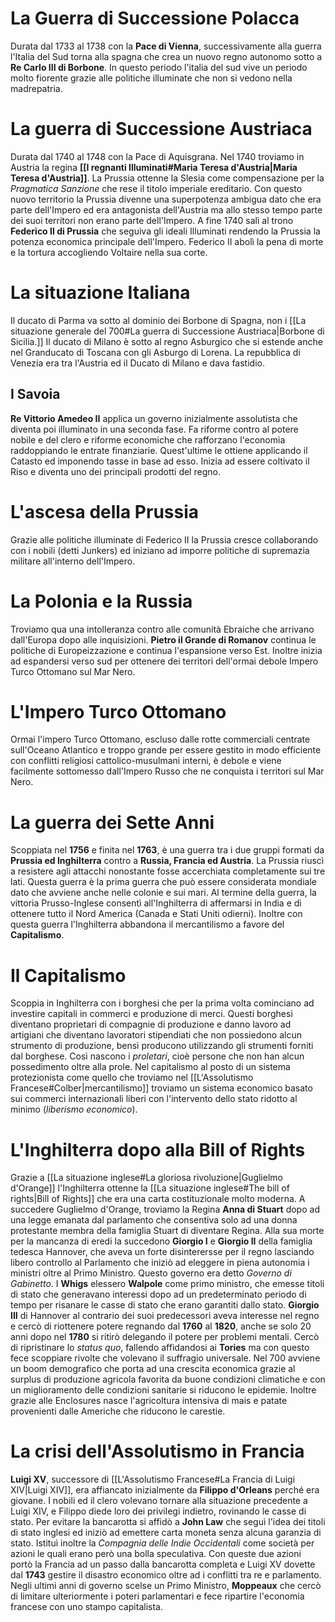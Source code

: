 # La  Guerra di Successione Polacca
Durata dal 1733 al 1738 con la **Pace di Vienna**, successivamente alla guerra l'Italia del Sud torna alla spagna che crea un nuovo regno autonomo sotto a **Re Carlo III di Borbone**. In questo periodo l'italia del sud vive un periodo molto fiorente grazie alle politiche illuminate che non si vedono nella madrepatria.
# La guerra di Successione Austriaca
Durata dal 1740 al 1748 con la Pace di Aquisgrana.
Nel 1740 troviamo in Austria la regina **[[I regnanti Illuminati#Maria Teresa d'Austria|Maria Teresa d'Austria]]**. La Prussia ottenne la Slesia come compensazione per la *Pragmatica Sanzione* che rese il titolo imperiale ereditario. Con questo nuovo territorio la Prussia divenne una superpotenza ambigua dato che era parte dell'Impero ed era antagonista dell'Austria ma allo stesso tempo parte dei suoi territori non erano parte dell'Impero. A fine 1740 salì al trono **Federico II di Prussia** che seguiva gli ideali Illuminati rendendo la Prussia la potenza economica principale dell'Impero. Federico II abolì la pena di morte e la tortura accogliendo Voltaire nella sua corte.
# La situazione Italiana
Il ducato di Parma va sotto al dominio dei Borbone di Spagna, non i [[La situazione generale del 700#La guerra di Successione Austriaca|Borbone di Sicilia.]]
Il ducato di Milano è sotto al regno Asburgico che si estende anche nel Granducato di Toscana con gli Asburgo di Lorena.
La repubblica di Venezia era tra l'Austria ed il Ducato di Milano e dava fastidio.
## I Savoia
**Re Vittorio Amedeo II** applica un governo inizialmente assolutista che diventa poi illuminato in una seconda fase. Fa riforme contro al potere nobile e del clero e riforme economiche che rafforzano l'economia raddoppiando le entrate finanziarie. Quest'ultime le ottiene applicando il Catasto ed imponendo tasse in base ad esso. Inizia ad essere coltivato il Riso e diventa uno dei principali prodotti del regno. 
# L'ascesa della Prussia
Grazie alle politiche illuminate di Federico II la Prussia cresce collaborando con i nobili (detti Junkers) ed iniziano ad imporre politiche di supremazia militare all'interno dell'Impero.
# La Polonia e la Russia
Troviamo qua una intolleranza contro alle comunità Ebraiche che arrivano dall'Europa dopo alle inquisizioni.
**Pietro il Grande di Romanov** continua le politiche di Europeizzazione e continua l'espansione verso Est. Inoltre inizia ad espandersi verso sud per ottenere dei territori dell'ormai debole Impero Turco Ottomano sul Mar Nero.
# L'Impero Turco Ottomano
Ormai l'impero Turco Ottomano, escluso dalle rotte commerciali centrate sull'Oceano Atlantico e troppo grande per essere gestito in modo efficiente con conflitti religiosi cattolico-musulmani interni, è debole e viene facilmente sottomesso dall'Impero Russo che ne conquista i territori sul Mar Nero.
# La guerra dei Sette Anni
Scoppiata nel **1756** e finita nel **1763**, è una guerra tra i due gruppi formati da **Prussia ed Inghilterra** contro a **Russia, Francia ed Austria**.
La Prussia riuscì a resistere agli attacchi nonostante fosse accerchiata completamente sui tre lati. Questa guerra è la prima guerra che può essere considerata mondiale dato che avviene anche nelle colonie e sui mari.
Al termine della guerra, la vittoria Prusso-Inglese consentì all'Inghilterra di affermarsi in India e di ottenere tutto il Nord America (Canada e Stati Uniti odierni).
Inoltre con questa guerra l'Inghilterra abbandona il mercantilismo a favore del **Capitalismo**.
# Il Capitalismo
Scoppia in Inghilterra con i borghesi che per la prima volta cominciano ad investire capitali in commerci e produzione di merci. Questi borghesi diventano proprietari di compagnie di produzione e danno lavoro ad artigiani che diventano lavoratori stipendiati che non possiedono alcun strumento di produzione, bensì producono utilizzando gli strumenti forniti dal borghese.
Così nascono i *proletari*, cioè persone che non han alcun possedimento oltre alla prole.
Nel capitalismo al posto di un sistema protezionista come quello che troviamo nel [[L'Assolutismo Francese#Colber|mercantilismo]] troviamo un sistema economico basato sui commerci internazionali liberi con l'intervento dello stato ridotto al minimo (*liberismo economico*).
# L'Inghilterra dopo alla Bill of Rights
Grazie a [[La situazione inglese#La gloriosa rivoluzione|Guglielmo d'Orange]] l'Inghilterra ottenne la [[La situazione inglese#The bill of rights|Bill of Rights]] che era una carta costituzionale molto moderna.
A succedere Guglielmo d'Orange, troviamo la Regina **Anna di Stuart** dopo ad una legge emanata dal parlamento che consentiva solo ad una donna protestante membra della famiglia Stuart di diventare Regina.
Alla sua morte per la mancanza di eredi la succedono **Giorgio I** e **Giorgio II** della famiglia tedesca Hannover, che aveva un forte disinterersse per il regno lasciando libero controllo al Parlamento che iniziò ad eleggere in piena autonomia i ministri oltre al Primo Ministro. Questo governo era detto *Governo di Gabinetto*. I **Whigs** elessero **Walpole** come primo ministro, che emesse titoli di stato che generavano interessi dopo ad un predeterminato periodo di tempo per risanare le casse di stato che erano garantiti dallo stato.
**Giorgio III** di Hannover al contrario dei suoi predecessori aveva interesse nel regno e cercò di riottenere potere regnando dal **1760** al **1820**, anche se solo 20 anni dopo nel **1780** si ritirò delegando il potere per problemi mentali. Cercò di ripristinare lo *status quo*, fallendo affidandosi ai **Tories** ma con questo fece scoppiare rivolte che volevano il suffragio universale.
Nel 700 avviene un boom demografico che porta ad una crescita economica grazie al surplus di produzione agricola favorita da buone condizioni climatiche e con un miglioramento delle condizioni sanitarie si riducono le epidemie. Inoltre grazie alle Enclosures nasce l'agricoltura intensiva di mais e patate provenienti dalle Americhe che riducono le carestie.
# La crisi dell'Assolutismo in Francia
**Luigi XV**, successore di [[L'Assolutismo Francese#La Francia di Luigi XIV|Luigi XIV]], era affiancato inizialmente da **Filippo d'Orleans** perché era giovane.
I nobili ed il clero volevano tornare alla situazione precedente a Luigi XIV, e Filippo diede loro dei privilegi indietro, rovinando le casse di stato.
Per evitare la bancarotta si affidò a **John Law** che seguì l'idea dei titoli di stato inglesi ed iniziò ad emettere carta moneta senza alcuna garanzia di stato. Istituì inoltre la *Compagnia delle Indie Occidentali* come società per azioni le quali erano però una bolla speculativa. Con queste due azioni portò la Francia ad un passo dalla bancarotta completa e Luigi XV dovette dal **1743** gestire il disastro economico oltre ad i conflitti tra re e parlamento.
Negli ultimi anni di governo scelse un Primo Ministro, **Moppeaux** che cercò di limitare ulteriormente i poteri parlamentari e fece ripartire l'economia francese con uno stampo capitalista.